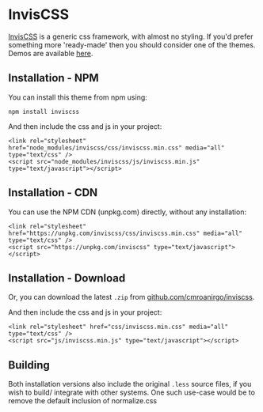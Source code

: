 # InvisCSS 

[InvisCSS](https://github.com/cmroanirgo/inviscss) is a generic css framework, with almost no styling. If you'd prefer something more 'ready-made' then you should consider one of the themes. Demos are available [here](https://cmroanirgo.github.io/inviscss/demo/themes.html).


## Installation - NPM

You can install this theme from npm using:

```
npm install inviscss
```

And then include the css and js in your project:

```
<link rel="stylesheet" href="node_modules/inviscss/css/inviscss.min.css" media="all" type="text/css" />
<script src="node_modules/inviscss/js/inviscss.min.js" type="text/javascript"></script>
```

## Installation - CDN

You can use the NPM CDN (unpkg.com) directly, without any installation:

```
<link rel="stylesheet" href="https://unpkg.com/inviscss/css/inviscss.min.css" media="all" type="text/css" />
<script src="https://unpkg.com/inviscss" type="text/javascript"></script>
```


## Installation - Download

<p>Or, you can download the latest <code>.zip</code> from <a href="https://github.com/cmroanirgo/inviscss/releases/latest"><i class="fa fa-github"></i> github.com/cmroanirgo/inviscss</a>.</p>

And then include the css and js in your project:

```
<link rel="stylesheet" href="css/inviscss.min.css" media="all" type="text/css" />
<script src="js/inviscss.min.js" type="text/javascript"></script>
```

## Building

Both installation versions also include the original <code>.less</code> source files, if you wish to build/ integrate with other systems. One such use-case would be to remove the default inclusion of normalize.css
